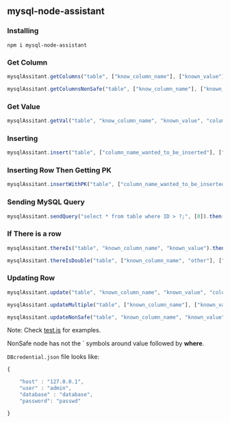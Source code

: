 ## mysql-node-assistant

### Installing
`npm i mysql-node-assistant`

### Get Column
```Javascript
mysqlAssitant.getColumns("table", ["know_column_name"], ["known_value"], ["column_name_value_is_wanted"]).then(res=> console.log({res}));

mysqlAssitant.getColumnsNonSafe("table", ["know_column_name"], ["known_value"], ["column_name_value_is_wanted"]).then(res=> console.log({res}));
```

### Get Value
```Javascript
mysqlAssitant.getVal("table", "know_column_name", "known_value", "column_name_value_is_wanted").then(res=> console.log({res}));
```



### Inserting
```Javascript
mysqlAssitant.insert("table", ["column_name_wanted_to_be_inserted"], ["value_wanted_to_be_inserted"]).then(res=> console.log({res}));
```



### Inserting Row Then Getting PK
```Javascript
mysqlAssitant.insertWithPK("table", ["column_name_wanted_to_be_inserted"], ["value_wanted_to_be_inserted"]).then(res=> console.log({res}));
```


### Sending MySQL Query
```Javascript
mysqlAssitant.sendQuery("select * from table where ID > ?;", [0]).then(res=> console.log({res}));
```


### If There is a row
```Javascript
mysqlAssitant.thereIs("table", "known_column_name", "known_value").then(res=> console.log({res}));

mysqlAssitant.thereIsDouble("table", ["known_column_name", "other"], ["known_value", "other"]).then(res=> console.log({res}));
```

### Updating Row
```Javascript
mysqlAssitant.update("table", "known_column_name", "known_value", "column_name_will_changed", "new_value").then(res=> console.log({res}));

mysqlAssitant.updateMultiple("table", ["known_column_name"], ["known_value"], ["column_name_will_changed"], ["new_value"]).then(res=> console.log({res}));

mysqlAssitant.updateNonSafe("table", "known_column_name", "known_value", "column_name_will_changed", "new_value").then(res=> console.log({res}));
```


Note: Check [test.js](./test.js) for examples.

NonSafe node has not the \` symbols around value followed by **where**.

`DBcredential.json` file looks like:

```Javascript
{

    "host" : "127.0.0.1",
    "user" : "admin",
    "database" : "database",
    "password": "passwd"

}
```